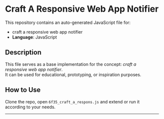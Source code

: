 # Craft A Responsive Web App Notifier

This repository contains an auto-generated JavaScript file for:

- craft a responsive web app notifier
- **Language**: JavaScript

## Description

This file serves as a base implementation for the concept: *craft a responsive web app notifier*.  
It can be used for educational, prototyping, or inspiration purposes.

## How to Use

Clone the repo, open `6f35_craft_a_respons.js` and extend or run it according to your needs.

---


